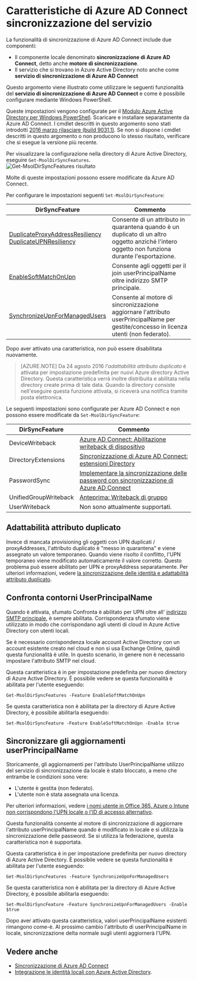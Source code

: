 <properties
    pageTitle="Caratteristiche del servizio di Azure AD Connect sincronizzazione e configurazione | Microsoft Azure"
    description="Descrive le caratteristiche di lato del servizio di sincronizzazione di Azure AD Connect."
    services="active-directory"
    documentationCenter=""
    authors="andkjell"
    manager="femila"
    editor=""/>

<tags
    ms.service="active-directory"
    ms.workload="identity"
    ms.tgt_pltfrm="na"
    ms.devlang="na"
    ms.topic="article"
    ms.date="08/22/2016"
    ms.author="andkjell;markvi"/>

# <a name="azure-ad-connect-sync-service-features"></a>Caratteristiche di Azure AD Connect sincronizzazione del servizio

La funzionalità di sincronizzazione di Azure AD Connect include due componenti:

- Il componente locale denominato **sincronizzazione di Azure AD Connect**, detto anche **motore di sincronizzazione**.
- Il servizio che si trovano in Azure Active Directory noto anche come **servizio di sincronizzazione di Azure AD Connect**

Questo argomento viene illustrato come utilizzare le seguenti funzionalità del **servizio di sincronizzazione di Azure AD Connect** e come è possibile configurare mediante Windows PowerShell.

Queste impostazioni vengono configurate per il [Modulo Azure Active Directory per Windows PowerShell](http://aka.ms/aadposh). Scaricare e installare separatamente da Azure AD Connect. I cmdlet descritti in questo argomento sono stati introdotti [2016 marzo rilasciare (build 9031.1)](http://social.technet.microsoft.com/wiki/contents/articles/28552.microsoft-azure-active-directory-powershell-module-version-release-history.aspx#Version_9031_1). Se non si dispone i cmdlet descritti in questo argomento o non producono lo stesso risultato, verificare che si esegue la versione più recente.

Per visualizzare la configurazione nella directory di Azure Active Directory, eseguire `Get-MsolDirSyncFeatures`.  
![Get-MsolDirSyncFeatures risultato](./media/active-directory-aadconnectsyncservice-features/getmsoldirsyncfeatures.png)

Molte di queste impostazioni possono essere modificate da Azure AD Connect.

Per configurare le impostazioni seguenti `Set-MsolDirSyncFeature`:

DirSyncFeature | Commento
--- | ---
[DuplicateProxyAddressResiliency<br/>DuplicateUPNResiliency](#duplicate-attribute-resiliency) | Consente di un attributo in quarantena quando è un duplicato di un altro oggetto anziché l'intero oggetto non funziona durante l'esportazione.
[EnableSoftMatchOnUpn](#userprincipalname-soft-match) | Consente agli oggetti per il join userPrincipalName oltre indirizzo SMTP principale.
[SynchronizeUpnForManagedUsers](#synchronize-userprincipalname-updates) | Consente al motore di sincronizzazione aggiornare l'attributo userPrincipalName per gestite/concesso in licenza utenti (non federato).

Dopo aver attivato una caratteristica, non può essere disabilitata nuovamente.

>[AZURE.NOTE] Da 24 agosto 2016 *l'adattabilità attributo duplicato* è attivata per impostazione predefinita per nuovi Azure directory Active Directory. Questa caratteristica verrà inoltre distribuita e abilitata nella directory create prima di tale data. Quando la directory consiste nell'eseguire questa funzione attivata, si riceverà una notifica tramite posta elettronica.

Le seguenti impostazioni sono configurate per Azure AD Connect e non possono essere modificate da `Set-MsolDirSyncFeature`:

DirSyncFeature | Commento
--- | ---
DeviceWriteback | [Azure AD Connect: Abilitazione writeback di dispositivo](active-directory-aadconnect-feature-device-writeback.md)
DirectoryExtensions | [Sincronizzazione di Azure AD Connect: estensioni Directory](active-directory-aadconnectsync-feature-directory-extensions.md)
PasswordSync | [Implementare la sincronizzazione delle password con sincronizzazione di Azure AD Connect](active-directory-aadconnectsync-implement-password-synchronization.md)
UnifiedGroupWriteback | [Anteprima: Writeback di gruppo](active-directory-aadconnect-feature-preview.md#group-writeback)
UserWriteback | Non sono attualmente supportati.

## <a name="duplicate-attribute-resiliency"></a>Adattabilità attributo duplicato
Invece di mancata provisioning gli oggetti con UPN duplicati / proxyAddresses, l'attributo duplicato è "messo in quarantena" e viene assegnato un valore temporaneo. Quando viene risolto il conflitto, l'UPN temporaneo viene modificato automaticamente il valore corretto. Questo problema può essere abilitato per UPN e proxyAddress separatamente. Per ulteriori informazioni, vedere [la sincronizzazione delle identità e adattabilità attributo duplicato](active-directory-aadconnectsyncservice-duplicate-attribute-resiliency.md).

## <a name="userprincipalname-soft-match"></a>Confronta contorni UserPrincipalName
Quando è attivata, sfumato Confronta è abilitato per UPN oltre all' [indirizzo SMTP principale](https://support.microsoft.com/kb/2641663), è sempre abilitata. Corrispondenza sfumato viene utilizzato in modo che corrispondano agli utenti di cloud in Azure Active Directory con utenti locali.

Se è necessario corrispondenza locale account Active Directory con un account esistente creato nel cloud e non si usa Exchange Online, quindi questa funzionalità è utile. In questo scenario, in genere non è necessario impostare l'attributo SMTP nel cloud.

Questa caratteristica è in per impostazione predefinita per nuovo directory di Azure Active Directory. È possibile vedere se questa funzionalità è abilitata per l'utente eseguendo:  
```
Get-MsolDirSyncFeatures -Feature EnableSoftMatchOnUpn
```

Se questa caratteristica non è abilitata per la directory di Azure Active Directory, è possibile abilitarla eseguendo:  
```
Set-MsolDirSyncFeature -Feature EnableSoftMatchOnUpn -Enable $true
```

## <a name="synchronize-userprincipalname-updates"></a>Sincronizzare gli aggiornamenti userPrincipalName
Storicamente, gli aggiornamenti per l'attributo UserPrincipalName utilizzo del servizio di sincronizzazione da locale è stato bloccato, a meno che entrambe le condizioni sono vere:

- L'utente è gestita (non federato).
- L'utente non è stata assegnata una licenza.

Per ulteriori informazioni, vedere [i nomi utente in Office 365, Azure o Intune non corrispondono l'UPN locale o l'ID di accesso alternativo](https://support.microsoft.com/kb/2523192).

Questa funzionalità consente al motore di sincronizzazione di aggiornare l'attributo userPrincipalName quando è modificato in locale e si utilizza la sincronizzazione delle password. Se si utilizza la federazione, questa caratteristica non è supportata.

Questa caratteristica è in per impostazione predefinita per nuovo directory di Azure Active Directory. È possibile vedere se questa funzionalità è abilitata per l'utente eseguendo:  
```
Get-MsolDirSyncFeatures -Feature SynchronizeUpnForManagedUsers
```

Se questa caratteristica non è abilitata per la directory di Azure Active Directory, è possibile abilitarla eseguendo:  
```
Set-MsolDirSyncFeature -Feature SynchronizeUpnForManagedUsers -Enable $true
```

Dopo aver attivato questa caratteristica, valori userPrincipalName esistenti rimangono come-è. Al prossimo cambio l'attributo di userPrincipalName in locale, sincronizzazione delta normale sugli utenti aggiornerà l'UPN.  

## <a name="see-also"></a>Vedere anche

- [Sincronizzazione di Azure AD Connect](active-directory-aadconnectsync-whatis.md)
- [Integrazione le identità locali con Azure Active Directory](active-directory-aadconnect.md).
